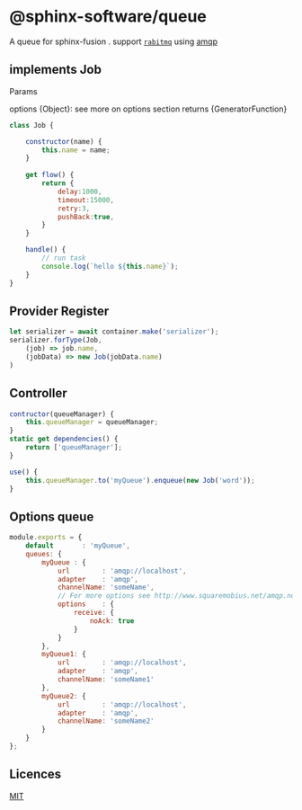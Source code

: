 @sphinx-software/queue
===============

A queue for sphinx-fusion . support [`rabitmq`](https://www.rabbitmq.com/) using [amqp](https://github.com/squaremo/amqp.node)
## implements Job

Params

options {Object}: see more on options section
returns {GeneratorFunction}

```js
class Job {

    constructor(name) {
        this.name = name;
    }
    
    get flow() {
        return {
            delay:1000,
            timeout:15000,
            retry:3,
            pushBack:true,
        }
    }

    handle() {
        // run task 
        console.log(`hello ${this.name}`);
    }
}
```
## Provider Register

```js
let serializer = await container.make('serializer');
serializer.forType(Job,
    (job) => job.name,
    (jobData) => new Job(jobData.name)
)
```

## Controller

```js
contructor(queueManager) {
    this.queueManager = queueManager;
}
static get dependencies() {
    return ['queueManager'];
}

use() {
    this.queueManager.to('myQueue').enqueue(new Job('word'));
}
```

## Options queue
```js
module.exports = {
    default       : 'myQueue',
    queues: {
        myQueue : {
            url        : 'amqp://localhost',
            adapter    : 'amqp',
            channelName: 'someName',
            // For more options see http://www.squaremobius.net/amqp.node/channel_api.html#channel_consume
            options    : {
                receive: {
                    noAck: true
                }
            }
        },
        myQueue1: {
            url        : 'amqp://localhost',
            adapter    : 'amqp',
            channelName: 'someName1'
        },
        myQueue2: {
            url        : 'amqp://localhost',
            adapter    : 'amqp',
            channelName: 'someName2'
        }
    }
};
```
## Licences

[MIT](LICENSE)